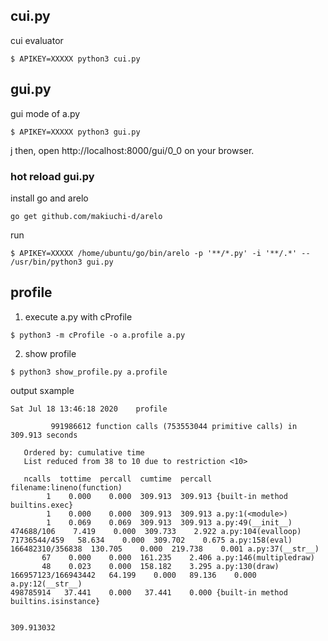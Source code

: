 ## cui.py
cui evaluator

```
$ APIKEY=XXXXX python3 cui.py
```

## gui.py
gui mode of a.py

```
$ APIKEY=XXXXX python3 gui.py
```
j
then, open http://localhost:8000/gui/0_0 on your browser.

### hot reload gui.py

install go and arelo
```
go get github.com/makiuchi-d/arelo
```

run
```
$ APIKEY=XXXXX /home/ubuntu/go/bin/arelo -p '**/*.py' -i '**/.*' -- /usr/bin/python3 gui.py
```


## profile

1. execute a.py with cProfile
```
$ python3 -m cProfile -o a.profile a.py
```

2. show profile
```
$ python3 show_profile.py a.profile
```

output sxample
```
Sat Jul 18 13:46:18 2020    profile

         991986612 function calls (753553044 primitive calls) in 309.913 seconds

   Ordered by: cumulative time
   List reduced from 38 to 10 due to restriction <10>

   ncalls  tottime  percall  cumtime  percall filename:lineno(function)
        1    0.000    0.000  309.913  309.913 {built-in method builtins.exec}
        1    0.000    0.000  309.913  309.913 a.py:1(<module>)
        1    0.069    0.069  309.913  309.913 a.py:49(__init__)
474688/106    7.419    0.000  309.733    2.922 a.py:104(evalloop)
71736544/459   58.634    0.000  309.702    0.675 a.py:158(eval)
166482310/356838  130.705    0.000  219.738    0.001 a.py:37(__str__)
       67    0.000    0.000  161.235    2.406 a.py:146(multipledraw)
       48    0.023    0.000  158.182    3.295 a.py:130(draw)
166957123/166943442   64.199    0.000   89.136    0.000 a.py:12(__str__)
498785914   37.441    0.000   37.441    0.000 {built-in method builtins.isinstance}


309.913032
```
